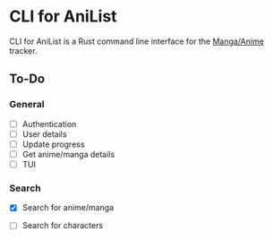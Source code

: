 # CLI for AniList

CLI for AniList is a Rust command line interface for the [Manga/Anime](https://anilist.co) tracker.

## To-Do

### General
- [ ] Authentication
- [ ] User details
- [ ] Update progress
- [ ] Get anime/manga details
- [ ] TUI

### Search
- [x] Search for anime/manga
- [ ] Search for characters


